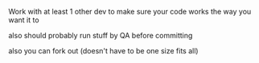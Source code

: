 Work with at least 1 other dev to make sure your code works the way you want it to

also should probably run stuff by QA before committing

also you can fork out (doesn't have to be one size fits all)
